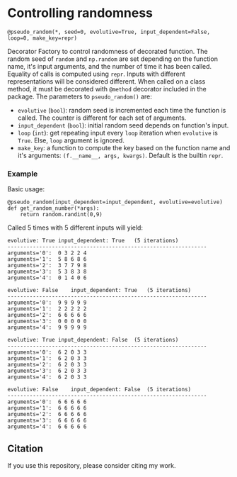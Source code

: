 # Controlling randomness
```
@pseudo_random(*, seed=0, evolutive=True, input_dependent=False, loop=0, make_key=repr)
```
Decorator Factory to control randomness of decorated function.
The random seed of `random` and `np.random` are set depending on the function name, it's input arguments, and the number of time it has been called.
Equality of calls is computed using `repr`. Inputs with different representations will be considered different.
When called on a class method, it must be decorated with `@method` decorator included in the package.
The parameters to `pseudo_random()` are:
  - `evolutive` (`bool`): random seed is incremented each time the function is called. The counter is different for each set of arguments.
  - `input_dependent` (`bool`): initial random seed depends on function's input.
  - `loop` (`int`): get repeating input every `loop` iteration when `evolutive` is `True`. Else, `loop` argument is ignored.
  - `make_key`: a function to compute the key based on the function name and it's arguments: `(f.__name__, args, kwargs)`. Default is the builtin `repr`.
            
### Example
Basic usage:
```
@pseudo_random(input_dependent=input_dependent, evolutive=evolutive)
def get_random_number(*args):
    return random.randint(0,9)
```

Called 5 times with 5 different inputs will yield:
```
evolutive: True	input_dependent: True	(5 iterations)
---------------------------------------------------------------
arguments='0':  0 3 2 2 4 
arguments='1':  5 8 6 8 6 
arguments='2':  3 7 7 9 8 
arguments='3':  5 3 8 3 8 
arguments='4':  0 1 4 0 6 

evolutive: False	input_dependent: True	(5 iterations)
---------------------------------------------------------------
arguments='0':  9 9 9 9 9 
arguments='1':  2 2 2 2 2 
arguments='2':  6 6 6 6 6 
arguments='3':  0 0 0 0 0 
arguments='4':  9 9 9 9 9 

evolutive: True	input_dependent: False	(5 iterations)
---------------------------------------------------------------
arguments='0':  6 2 0 3 3 
arguments='1':  6 2 0 3 3 
arguments='2':  6 2 0 3 3 
arguments='3':  6 2 0 3 3 
arguments='4':  6 2 0 3 3 

evolutive: False	input_dependent: False	(5 iterations)
---------------------------------------------------------------
arguments='0':  6 6 6 6 6 
arguments='1':  6 6 6 6 6 
arguments='2':  6 6 6 6 6 
arguments='3':  6 6 6 6 6 
arguments='4':  6 6 6 6 6 
```

## Citation
If you use this repository, please consider citing my work.
